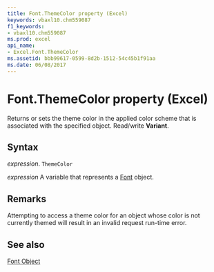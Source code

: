 ```yaml
---
title: Font.ThemeColor property (Excel)
keywords: vbaxl10.chm559087
f1_keywords:
- vbaxl10.chm559087
ms.prod: excel
api_name:
- Excel.Font.ThemeColor
ms.assetid: bbb99617-0599-8d2b-1512-54c45b1f91aa
ms.date: 06/08/2017
---
```



# Font.ThemeColor property (Excel)

Returns or sets the theme color in the applied color scheme that is associated with the specified object. Read/write  **Variant**.


## Syntax

 _expression_. `ThemeColor`

 _expression_ A variable that represents a [Font](Excel.Font-graph-property.md) object.


## Remarks

Attempting to access a theme color for an object whose color is not currently themed will result in an invalid request run-time error.


## See also


[Font Object](Excel.Font(object).md)


